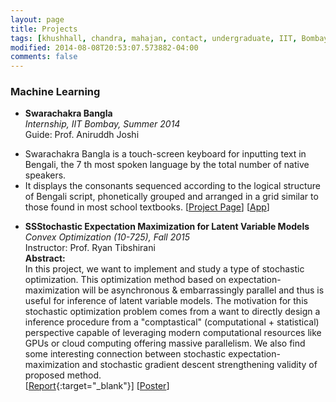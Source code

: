 ```yaml
---
layout: page
title: Projects
tags: [khushhall, chandra, mahajan, contact, undergraduate, IIT, Bombay, Microsoft Research]
modified: 2014-08-08T20:53:07.573882-04:00
comments: false
---
```


<!-- My interests broadly lie in the fields of computer vision, image processing, machine learning and natural language processing.
I recently got interested in understanding the semantic relatedness of words better with the help of vision.
Such a multi-modal analysis allows us to learn complementary semantics from both text and vision.

### Publications
1. **Satwik Kottur**\*, Ramakrishna Vedantam\*, Jos&eacute; M. F. Moura, Devi Parikh  
\* equal contribution  
[Visual Word2vec (vis-w2v): Learning Visually grounded Word Embeddings Using Abstract Scenes]()  
*IEEE Conference on Computer Vision and Pattern Recognition (CVPR), 2016.*  
[Project Page] [[ArXiv](http://arxiv.org/abs/1511.07067)]

2. Manzil Zaheer, Micheal Wick, **Satwik Kottur**, Jean-Baptiste Tristan  
[Comparing Gibbs, EM and SEM for MAP Inference in Mixture Models]()  
*OPT: NIPS Workshop on Optimization for Machine Learning, 2015.*  
[[Paper](/reports/NIPSW-SEM-2015.pdf){:target="_blank"}]

3. Evgeny Toropov, Liangyan Gui, Shanghang Zhang, **Satwik Kottur**, Jos&eacute; M. F. Moura  
[Traffic Flow from a Low Frame Rate City Camera]()  
*Big Data Processing and Analysis (special session) in IEEE International Conference on Image Processing (ICIP), 2015.*  
[[Paper](/reports/ICIP-2015.pdf){:target="_blank"}]

----- -->

### Machine Learning

* **Swarachakra Bangla**  
*Internship, IIT Bombay, Summer 2014*  
Guide: Prof. Aniruddh Joshi  
<!-- **Abstract:**  --> 


- Swarachakra Bangla is a touch-screen keyboard for inputting text in Bengali, the 7 th most spoken language by the total number of native speakers.
- It displays the consonants sequenced according to the logical structure of Bengali script, phonetically grouped and arranged in a grid similar to those found in most school textbooks.
[[Project Page](projects/test/)] [[App](https://play.google.com/store/apps/details?id=iit.android.swarachakraBengali&hl=en)]

* **SSStochastic Expectation Maximization for Latent Variable Models**  
*Convex Optimization (10-725), Fall 2015*  
Instructor: Prof. Ryan Tibshirani  
**Abstract:**  
In this project, we want to implement and study a type of stochastic optimization. 
This optimization method based on expectation-maximization will be asynchronous & embarrassingly parallel and thus is useful for inference of latent variable models. 
The motivation for this stochastic optimization problem comes from a want to directly design a inference procedure from a "comptastical" (computational + statistical) perspective capable of leveraging modern computational resources like GPUs or cloud computing offering massive parallelism. 
We also find some interesting connection between stochastic expectation-maximization and stochastic gradient descent strengthening validity of proposed method.  
[[Report](/reports/F15-CO-Report.pdf){:target="_blank"}] [[Poster](/reports/F15-CO-Poster.pptx)]
















<!-- * **Stochastic Expectation Maximization for Latent Variable Models**  
*Convex Optimization (10-725), Fall 2015*  
Instructor: Prof. Ryan Tibshirani  
**Abstract:**  
In this project, we want to implement and study a type of stochastic optimization. 
This optimization method based on expectation-maximization will be asynchronous & embarrassingly parallel and thus is useful for inference of latent variable models. 
The motivation for this stochastic optimization problem comes from a want to directly design a inference procedure from a "comptastical" (computational + statistical) perspective capable of leveraging modern computational resources like GPUs or cloud computing offering massive parallelism. 
We also find some interesting connection between stochastic expectation-maximization and stochastic gradient descent strengthening validity of proposed method.  
[[Report](/reports/F15-CO-Report.pdf){:target="_blank"}] [[Poster](/reports/F15-CO-Poster.pptx)]

* **Non-smooth Stochastic Optimization for MCMC**  
*Probabilistic Graphical Models (10-708), Spring 2015*  
Instructor: Prof. Eric Xing  
**Abstract:**  
How do we sample efficiently from the Bayesian Lasso in a high dimensional problem with a large dataset? Hybrid Monte Carlo (HMC) has grown in popularity because it enables more efficient exploration of the state space in high-dimensional problems.
Also, Stochastic Gradient-HMC has been proposed to enable application of HMC to large datasets. 
However, these methods apply to sampling from smooth energy functions only. We propose two ways of dealing with this: 
(1) SPG-HMC: Stochastic Proximal Gradient-HMC, to enable sampling from non-smooth energy functions without losing the benefits of stochasticity, and 
(2) Smoothing-SG-HMC. 
Further, we analyze its properties theoretically and empirically.  
[[Report](/reports/S15-PGM-Report.pdf){:target="_blank"}] [[Code](https://github.com/satwikkottur/StochasticMCMC)]

* **Movie Recommendation based on Collaborative Topic Modeling**  
*Machine Learning (10-701), Fall 2014*  
Instructor: Prof. Geoff Gordon and Prof. Aarti Singh  
**Abstract:**  
Traditional collaborative filtering relies on ratings provided by viewers in the movie-watching community to make recommendations to the user.
In this project, we attempt to combine this approach with probabilistic topic modeling techniques to make recommendations that consist not only of movies that are popular in the community, but also those that are similar in content to movies that the user has enjoyed in the past.  
[[Report](/reports/F14-ML-Report.pdf)] [[Poster](/reports/F14-ML-Poster.pdf)] [[Code](https://github.com/satwikkottur/MovieRecommend)]

* **Detecting Text in Natural Images**  
*Computer Vision (16-720), Fall 2014*  
Instructor: Prof. Martial Hebert  
**Abstract:**  
Intelligent systems often need to read text in their surroundings. 
There are multiple aspects that make this a challenging problem.
For instance, locating and identifying the part of image containing text is in itself difficult. 
We study a recent approach that uses stroke width transform, and analyse the success and failure cases to get a clearer understanding.  
[[Poster](/reports/F14-CV-Poster.pdf)] [[Code](https://github.com/satwikkottur/ImageTextDetector)]

<a id="static-vehicle-detection-and-analysis-in-aerial-imagery-using-depth"></a>

* **Static Vehicle Detection and Analysis in Aerial Imagery using Depth**  
*Internship at [IRIS](http://iris.usc.edu/iris.html), University of Southern California, Summer 2013*  
Guide: Prof. Gerard Medioni  
**Abstract:**  
This report proposes an approach to automatically detect static vehicles in an outdoor parking space using depth. 
The relevant 3D information is generated from a Digital Surface Model (DSM), which is a result of a novel and existing technique to solve camera pose estimation and dense reconstruction simultaneously. 
Validation using local 2D features, based on existing methods, is then done to ensure better detection rates. 
Further, performance of the detection system is evaluated by changing the internal parameterization of 3D model generation and the dependence is analyzed.  
[[Project Page](projects/aerial-vehicle/)] [[Report](/reports/VehicleDetection-Report.pdf)] [[Poster](/reports/VehicleDetection-Poster.pdf)]

<a id="human-activity-recognition"></a>  
 
* **Human Activity Recognition**  
*B.Tech project-I, IIT Bombay, Fall 2013*  
Guide: Prof. Subhasis Chaudhuri  
**Abstract:**  
Human activity recognition is gaining importance, not only in the view of security and surveillance but also due to psychological interests in understanding
the behavioral patterns of humans. 
This project is a study on various existing techniques that have been brought together to form a working pipeline to study human activity in social gatherings. 
Humans are first detected with Deformable part models and tracked as a feature point in 2.5D co-ordinate system using Lucas-Kanade algorithm. 
Linear cyclic pursuit model is then employed to predict short-term trajectory and understand behavior.  
[[Project Page](projects/human-activity/)] [[Report](/reports/HumanActivity-Report.pdf)] [[Poster](HumanActivity-Poster.pdf)]

<a id="autonomous-underwater-vehicle-auv-iitb"></a>  

* **Autonomous Underwater Vehicle (AUV-IITB)**  
*AUVSI and ONR''s International Robosub Competition, San Diego, USA*  
*Vision (Spring 2012 - Spring 2013)*  
Guides: Dr. Hemendra Arya and Dr. Leena Vachhani  
**Details:**  
Designing and developing an unmanned autonomous underwater vehicle (AUV) that localizes itself and performs realistic missions based on feedback from visual, inertial, acoustic and depth sensors using thrusters and pneumatic actuators.  
Matsya (sanskrit word for fish) is the AUV from IIT Bombay to participate in the International Robosub competition, San Diego which sees teams of different universities from countries all over the world.  
[[Project Page](projects/auv-iitb/)][[Journal Paper (2012)](/reports/IIT_Bombay_Journal_Paper_2012.pdf)] [[Journal Paper (2013)](/reports/IIT_Bombay_Journal_Paper_2013.pdf)]

<a id="parallel-simulation-of-verilog-hdl-designs"></a>  

* **Parallel Simulation of Verilog HDL designs**  
*Internship, IIT Bombay, Summer 2012*  
Guide: Prof. Sachin Patkar  
**Abstract:**  
Digital designs, before synthesis, are simulated on a computer platform to test their efficiency. Maximizing the performance and minimizing the overheads is, therefore, a vital area of research. The main focus of this work is to parallelize the simulation of single clock structural/behavior hardware designs without any time or resource conflict. Thus, resulting in a multi-fold in reduction in execution time. I was awarded **Undergraduate Research Award** ([URA 01](http://www.iitb.ac.in/newacadhome/urop.jsp)) for contribution to research at IIT Bombay.  
[[Project Page](projects/parallel-verilog/)] -->

























<!-- -----

You can find my other projects from undergraduate [here](/research/oldprojects).  

[Here](/research/courses/) is a list of all the courses I have taken, both during graduate and undergraduate studies. -->
